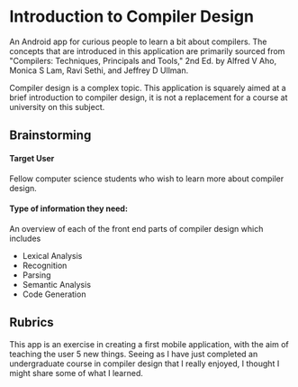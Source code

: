 # Introduction to Compiler Design

An Android app for curious people to learn a bit about compilers. The concepts that are introduced in this application are primarily sourced from "Compilers: Techniques, Principals and Tools," 2nd Ed. by Alfred V Aho, Monica S Lam, Ravi Sethi, and Jeffrey D Ullman.

Compiler design is a complex topic. This application is squarely aimed at a brief introduction to compiler design, it is not a replacement for a course at university on this subject.
## Brainstorming

#### Target User
Fellow computer science students who wish to learn more about
compiler design.

#### Type of information they need:
An overview of each of the front end parts of compiler design which includes
- Lexical Analysis
- Recognition
- Parsing
- Semantic Analysis
- Code Generation

## Rubrics

This app is an exercise in creating a first mobile application, with the aim of teaching the user 5 new things. Seeing as I have just completed an undergraduate course in compiler design that I really enjoyed, I thought I might share some of what I learned.
